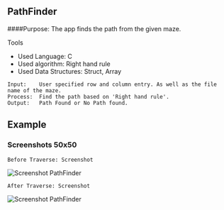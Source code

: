 ## PathFinder
####Purpose: The app finds the path from the given maze.

Tools
* Used Language: C
* Used algorithm: Right hand rule
* Used Data Structures: Struct, Array

```
Input:    User specified row and column entry. As well as the file name of the maze.
Process:  Find the path based on 'Right hand rule'.
Output:   Path Found or No Path found.
```

## Example
### Screenshots 50x50
```
Before Traverse: Screenshot
```
![Screenshot PathFinder](https://lh3.googleusercontent.com/VK3y6GtGCuvLH3TZsccIU23sqEbLqRr-ZeVHNuUpFrQDRZBssDrrD_rt_DqQCxQxPd4a2ruTQkJF8mMW4bL-TBoQQv0fkHf7fgxlQ_pJoayirxa02U9Jq1lzYsW7Mu6IFJfJ1axMYyGJoGlJkQq4ABA13XnKuT-jphbEd8NFC4KrBfoA1eAzx9gwkITM-0OoFvMT1O-PQ3Vr2SefdAMDguuw9apDI5Ve5NDYQpK8-P3S8gAA68hXOmPLGqfBztbZ849eRzhfDC7ERhHx3N6gNa9fxjzF9OgGhUyWogYg9vJO_ze1QVjXyr4pY_zN8MQaQFhDTEepsEdwFKqIvNcRTFU0WOGwc07YDCdcw5SpdiJDtUpyGIPnKFA3yi4UCP6q6HNFcpE8GZjut5OJdl_vZeL27QDVhCBb6C2lvCHwWK6pU4uj0g5jWuMh0uAXcgyfariH_JzpuHALgT3BjIALsK3-J_Gk_1Foc8FS43Q3c2joSoQf_axguUftljO1XO3XKKXFmdEqyfYkvziGMUpDt1qQeqLDGB7lRUE0ckHCkmBiACP0FP_6_gXMn-oDTvYfVnE=w2110-h1694-no "screenshot PathFinder")

```
After Traverse: Screenshot
```
![Screenshot PathFinder](https://lh3.googleusercontent.com/2Bxg9DW8mYCq9Zr68x9MppmYp4xcAgTvKJxevCfREIbgX9cdKTsl8UUJtpryTBCxP3s352-1iObqT6IAuK--hrZltmcXxlZ-VZy0kxLR-oea4U0jHzTo5dqlXPL--cBBXBpWVpy5pJbCrk2E3wV0KlaUeeEPNy28-E5Fvr5mdOHEyO1ofvCJ9RmM6nAXEzZuKztKoKQ9obBbDqVNVHaby5yhXtGvAqjhIO8k_-FTf4PNx0aUcHgVpA_hPIn7FDK04-CkFnw4_GbQe7ZJmtjyZTe4ailDQqXnVSiMQVzSPwuvqs5Zf3qHV4_AIQOe4_unECG2rriUh2_yM9Jc2_DE-jO2FHbdwqjODoSxkZtCWnTaITsoti0W38JK3QMwS5uQzfkSkh1X-VM_XlDaDH5s_xtWNaN_nU1gQDqsbhLXX6-fQEyLhT1qqi6lrRjjGPjdEtcMXmNzBlslg5RTLILjs1W6dQtpYLZtIy7jkZiwb5-ibN7p2RF7G5iGW7qlm2mR3aNUP7OSHpRLnrQKa0npD67QXWjvuhg14C4CpdzfvHzh4TExnotSyENLe6mrG4q47YM=w2106-h1752-no "screenshot PathFinder") 
